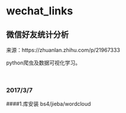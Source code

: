 ﻿# wechat_links




## 微信好友统计分析

<p>来源：https://zhuanlan.zhihu.com/p/21967333<p>

<p>python爬虫及数据可视化学习。<p>

<br>

### 2017/3/7
####1.库安装
bs4/jieba/wordcloud





